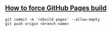 ## [How to force GitHub Pages build](https://stackoverflow.com/questions/24098792/how-to-force-github-pages-build)

```shell
git commit -m 'rebuild pages' --allow-empty
git push origin <branch-name>
```
